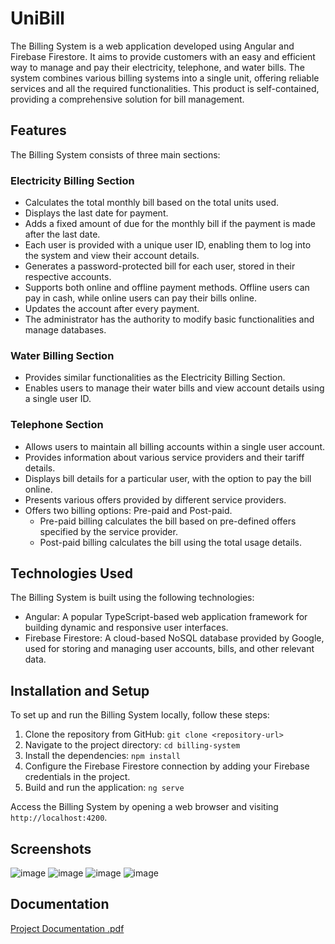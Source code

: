 # UniBill

The Billing System is a web application developed using Angular and Firebase Firestore. It aims to provide customers with an easy and efficient way to manage and pay their electricity, telephone, and water bills. The system combines various billing systems into a single unit, offering reliable services and all the required functionalities. This product is self-contained, providing a comprehensive solution for bill management.

## Features

The Billing System consists of three main sections:

### Electricity Billing Section
- Calculates the total monthly bill based on the total units used.
- Displays the last date for payment.
- Adds a fixed amount of due for the monthly bill if the payment is made after the last date.
- Each user is provided with a unique user ID, enabling them to log into the system and view their account details.
- Generates a password-protected bill for each user, stored in their respective accounts.
- Supports both online and offline payment methods. Offline users can pay in cash, while online users can pay their bills online.
- Updates the account after every payment.
- The administrator has the authority to modify basic functionalities and manage databases.

### Water Billing Section
- Provides similar functionalities as the Electricity Billing Section.
- Enables users to manage their water bills and view account details using a single user ID.

### Telephone Section
- Allows users to maintain all billing accounts within a single user account.
- Provides information about various service providers and their tariff details.
- Displays bill details for a particular user, with the option to pay the bill online.
- Presents various offers provided by different service providers.
- Offers two billing options: Pre-paid and Post-paid. 
    - Pre-paid billing calculates the bill based on pre-defined offers specified by the service provider.
    - Post-paid billing calculates the bill using the total usage details.

## Technologies Used

The Billing System is built using the following technologies:
- Angular: A popular TypeScript-based web application framework for building dynamic and responsive user interfaces.
- Firebase Firestore: A cloud-based NoSQL database provided by Google, used for storing and managing user accounts, bills, and other relevant data.

## Installation and Setup

To set up and run the Billing System locally, follow these steps:

1. Clone the repository from GitHub: `git clone <repository-url>`
2. Navigate to the project directory: `cd billing-system`
3. Install the dependencies: `npm install`
4. Configure the Firebase Firestore connection by adding your Firebase credentials in the project.
5. Build and run the application: `ng serve`

Access the Billing System by opening a web browser and visiting `http://localhost:4200`.

## Screenshots 
![image](https://github.com/ahmedmaged3k1/angular-UniBill/assets/60134186/6a1afc90-1e68-41bf-9c8c-d081695651c4)
![image](https://github.com/ahmedmaged3k1/angular-UniBill/assets/60134186/aa2b26ea-873e-4a89-91ed-5fa4d943d704)
![image](https://github.com/ahmedmaged3k1/angular-UniBill/assets/60134186/2515fd4a-98c1-4274-b19f-2dc868afc5f2)
![image](https://github.com/ahmedmaged3k1/angular-UniBill/assets/60134186/f47d2032-a6d4-4981-88c4-b4116467d265)

## Documentation 

[Project Documentation .pdf](https://github.com/ahmedmaged3k1/angular-UniBill/files/11501049/UI.Documentation.1.pdf)

